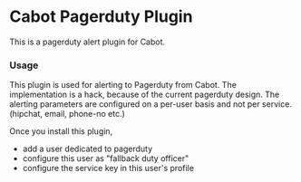 Cabot Pagerduty Plugin
=====
This is a pagerduty alert plugin for Cabot.

### Usage
This plugin is used for alerting to Pagerduty from Cabot. The implementation is a hack, because of the current pagerduty design. The alerting parameters are configured on a per-user basis and not per service. (hipchat, email, phone-no etc.)

Once you install this plugin,
* add a user dedicated to pagerduty
* configure this user as "fallback duty officer"
* configure the service key in this user's profile
